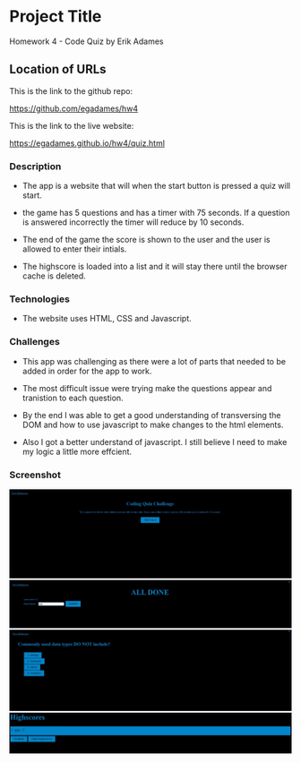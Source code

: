 # Project Title

Homework 4 - Code Quiz by Erik Adames

## Location of URLs

This is the link to the github repo:

https://github.com/egadames/hw4

This is the link to the live website:

https://egadames.github.io/hw4/quiz.html

### Description

- The app is a website that will when the start button is pressed a quiz will start.

- the game has 5 questions and has a timer with 75 seconds. If a question is answered incorrectly
the timer will reduce by 10 seconds.

- The end of the game the score is shown to the user and the user is allowed to enter their intials.

- The highscore is loaded into a list and it will stay there until the browser cache is deleted.

### Technologies

- The website uses HTML, CSS and Javascript.

### Challenges

- This app was challenging as there were a lot of parts that needed to be added in order for the app to work.

- The most difficult issue were trying make the questions appear and tranistion to each question. 

- By the end I was able to get a good understanding of transversing the DOM and how to use javascript to make changes to the html elements.

- Also I got a better understand of javascript. I still believe I need to make my logic a little more effcient.

### Screenshot

![Start Screen](./Assets/StartScreen.JPG)
![Final](./Assets/final.JPG)
![Quiz](./Assets/Quiz.JPG)
![highscores](./Assets/highscores.JPG)
